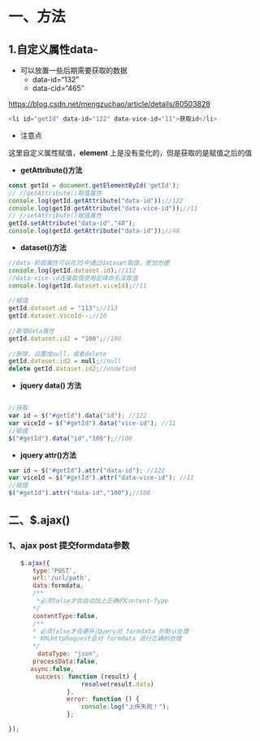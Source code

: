 # 一、方法



## 1.自定义属性data-



+ 可以放置一些后期需要获取的数据
  + data-id=“132”
  + data-cid=“465”

https://blog.csdn.net/mengzuchao/article/details/80503828



```js
<li id="getId" data-id="122" data-vice-id="11">获取id</li>
```



+ 注意点

这里自定义属性赋值，**element** 上是没有变化的，但是获取的是赋值之后的值





+ **getAttribute()方法**

```js
const getId = document.getElementById('getId');
// //getAttribute()取值属性
console.log(getId.getAttribute("data-id"));//122
console.log(getId.getAttribute("data-vice-id"));//11
// //setAttribute()赋值属性
getId.setAttribute("data-id","48");
console.log(getId.getAttribute("data-id"));//48
```



+ **dataset()方法**

```js
//data-前缀属性可以在JS中通过dataset取值，更加方便
console.log(getId.dataset.id);//112
//data-vice-id连接取值使用驼峰命名法取值 
console.log(getId.dataset.viceId);//11
 
//赋值
getId.dataset.id = "113";//113
getId.dataset.viceId--;//10
 
//新增data属性
getId.dataset.id2 = "100";//100
 
//删除，设置成null，或者delete
getId.dataset.id2 = null;//null
delete getId.dataset.id2;//undefind
```



+ **jquery data() 方法**

```js

//获取
var id = $("#getId").data("id"); //122
var viceId = $("#getId").data("vice-id"); //11
//赋值
$("#getId").data("id","100");//100
```



+ **jquery attr()方法**

```js
var id = $("#getId").attr("data-id"); //122
var viceId = $("#getId").attr("data-vice-id"); //11
//赋值
$("#getId").attr("data-id","100");//100
```



## 二、$.ajax()



### 1、ajax post 提交formdata参数

```js
　　$.ajax({
　　　　type:'POST',
　　　　url:'/url/path',
　　　　data:formdata,
　　　　/**
　　　　 *必须false才会自动加上正确的Content-Type
　　　　*/
　　　　contentType:false,
　　　　/**
　　　　* 必须false才会避开jQuery对 formdata 的默认处理
　　　　* XMLHttpRequest会对 formdata 进行正确的处理
　　　　*/
        dataType: "json",
　　　　processData:false,
      async:false,
　　    success: function (result) {
                    resolve(result.data)
                },
                error: function () {
                    console.log("上传失败！");
                };

});
```



